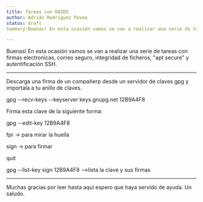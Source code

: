 ```yaml
---
title: Tareas con RAID5
author: Adrián Rodríguez Povea
status: draft
Summary:Buenas! En esta ocasión vamos se van a realizar una serie de tareas con firmas electronicas, correo seguro, integridad de ficheros, "apt secure" y autentificación SSH.

---
```


Buenas! En esta ocasión vamos se van a realizar una serie de tareas con firmas electronicas, correo seguro, integridad de ficheros, "apt secure" y autentificación SSH.

***

Descarga una firma de un compañerp desde un servidor de claves gpg y importala a tu anillo de claves.

gpg --recv-keys --keyserver keys.gnupg.net 12B9A4F8

Firma esta clave de la siguiente forma:

gpg --edit-key 12B9A4F8

fpr -> para mirar la huella

sign -> para firmar

quit

gpg --list-key sign 12B9A4F8 -->lista la clave y sus firmas

***
    
Muchas gracias por leer hasta aquí espero que haya servido de ayuda. Un saludo.    
